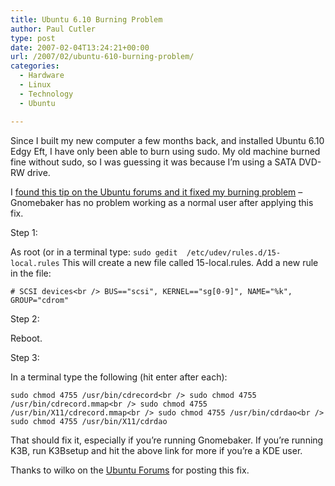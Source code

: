 ```yaml
---
title: Ubuntu 6.10 Burning Problem
author: Paul Cutler
type: post
date: 2007-02-04T13:24:21+00:00
url: /2007/02/ubuntu-610-burning-problem/
categories:
  - Hardware
  - Linux
  - Technology
  - Ubuntu

---
```

Since I built my new computer a few months back, and installed Ubuntu 6.10 Edgy Eft, I have only been able to burn using sudo. My old machine burned fine without sudo, so I was guessing it was because I&#8217;m using a SATA DVD-RW drive.

I [found this tip on the Ubuntu forums and it fixed my burning problem][1] &#8211; Gnomebaker has no problem working as a normal user after applying this fix.

Step 1:

As root (or in a terminal type: `sudo gedit  /etc/udev/rules.d/15-local.rules` This will create a new file called 15-local.rules. Add a new rule in the file:

`# SCSI devices<br />
BUS=="scsi", KERNEL=="sg[0-9]", NAME="%k", GROUP="cdrom"`

Step 2:

Reboot.

Step 3:

In a terminal type the following (hit enter after each):

`sudo chmod 4755 /usr/bin/cdrecord<br />
sudo chmod 4755 /usr/bin/cdrecord.mmap<br />
sudo chmod 4755 /usr/bin/X11/cdrecord.mmap<br />
sudo chmod 4755 /usr/bin/cdrdao<br />
sudo chmod 4755 /usr/bin/X11/cdrdao`

That should fix it, especially if you&#8217;re running Gnomebaker. If you&#8217;re running K3B, run K3Bsetup and hit the above link for more if you&#8217;re a KDE user.

Thanks to wilko on the [Ubuntu Forums][2] for posting this fix.

 [1]: http://www.ubuntuforums.org/showthread.php?t=217472&highlight=gnomebaker+root
 [2]: http://www.ubuntuforums.org/index.php